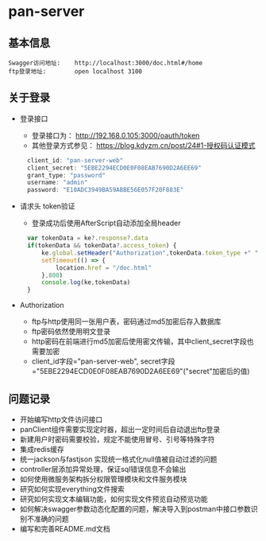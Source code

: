 # pan-server

## 基本信息
    Swagger访问地址:    http://localhost:3000/doc.html#/home
    ftp登录地址:        open localhost 3100

## 关于登录
- 登录接口
    - 登录接口为： http://192.168.0.105:3000/oauth/token
    - 其他登录方式参见： https://blog.kdyzm.cn/post/24#1-授权码认证模式
    ```js
      client_id: "pan-server-web"
      client_secret: "5EBE2294ECD0E0F08EAB7690D2A6EE69"
      grant_type: "password"
      username: "admin"
      password: "E10ADC3949BA59ABBE56E057F20F883E"
    ```
- 请求头 token验证
    - 登录成功后使用AfterScript自动添加全局header
    ```js
      var tokenData = ke?.response?.data
      if(tokenData && tokenData?.access_token) {
          ke.global.setHeader("Authorization",tokenData.token_type +" "+ tokenData.access_token)
          setTimeout(() => {
              location.href = "/doc.html"
          },800)
          console.log(ke,tokenData)
      }
    ```

- Authorization
    - ftp与http使用同一张用户表，密码通过md5加密后存入数据库
    - ftp密码依然使用明文登录
    - http密码在前端进行md5加密后使用密文传输，其中client_secret字段也需要加密
    - client_id字段="pan-server-web", secret字段="5EBE2294ECD0E0F08EAB7690D2A6EE69"("secret"加密后的值)

## 问题记录
- 开始编写http文件访问接口
- panClient组件需要实现定时器，超出一定时间后自动退出ftp登录
- 新建用户时密码需要校验，规定不能使用冒号、引号等特殊字符
- 集成redis缓存
- 统一jackson与fastjson 实现统一格式化null值被自动过滤的问题
- controller层添加异常处理，保证sql错误信息不会输出
- 如何使用微服务架构拆分权限管理模块和文件服务模块
- 研究如何实现everything文件搜索
- 研究如何实现文本编辑功能，如何实现文件预览自动预览功能
- 如何解决swagger参数动态化配置的问题，解决导入到postman中接口参数识别不准确的问题
- 编写和完善README.md文档